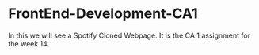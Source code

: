 # FrontEnd-Development-CA1
In this we will see a Spotify Cloned Webpage.
It is the CA 1 assignment for the week 14.
